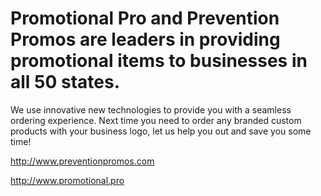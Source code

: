 # Promotional Pro and Prevention Promos are leaders in providing promotional items to businesses in all 50 states. 
We use innovative new technologies to provide you with a seamless ordering experience. Next time you need to order any branded custom products with your business logo, let us help you out and save you some time!


http://www.preventionpromos.com

http://www.promotional.pro
